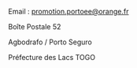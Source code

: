 
<div class="inner" markdown="1">

Email : [promotion.portoee@orange.fr](#)
		
Boîte Postale 52
		
Agbodrafo / Porto Seguro
		
Préfecture des Lacs  TOGO
		
</div>